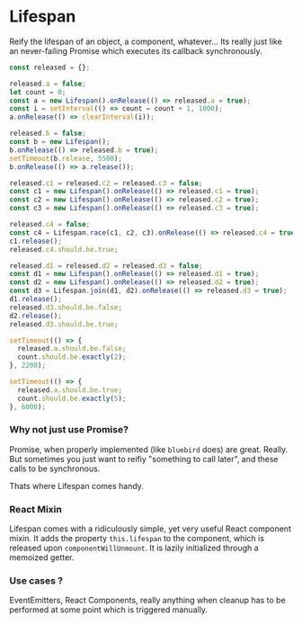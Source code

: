 Lifespan
========


Reify the lifespan of an object, a component, whatever... Its really just like an never-failing Promise which executes its callback synchronously.

```js
const released = {};

released.a = false;
let count = 0;
const a = new Lifespan().onRelease(() => released.a = true);
const i = setInterval(() => count = count + 1, 1000);
a.onRelease(() => clearInterval(i));

released.b = false;
const b = new Lifespan();
b.onRelease(() => released.b = true);
setTimeout(b.release, 5500);
b.onRelease(() => a.release());

released.c1 = released.c2 = released.c3 = false;
const c1 = new Lifespan().onRelease(() => released.c1 = true);
const c2 = new Lifespan().onRelease(() => released.c2 = true);
const c3 = new Lifespan().onRelease(() => released.c3 = true);

released.c4 = false;
const c4 = Lifespan.race(c1, c2, c3).onRelease(() => released.c4 = true);
c1.release();
released.c4.should.be.true;

released.d1 = released.d2 = released.d3 = false;
const d1 = new Lifespan().onRelease(() => released.d1 = true);
const d2 = new Lifespan().onRelease(() => released.d2 = true);
const d3 = Lifespan.join(d1, d2).onRelease(() => released.d3 = true);
d1.release();
released.d3.should.be.false;
d2.release();
released.d3.should.be.true;

setTimeout(() => {
  released.a.should.be.false;
  count.should.be.exactly(2);
}, 2200);

setTimeout(() => {
  released.a.should.be.true;
  count.should.be.exactly(5);
}, 6000);
```

### Why not just use Promise?

Promise, when properly implemented (like `bluebird` does) are great. Really. But sometimes you just want to reifiy "something to call later", and these calls to be synchronous.

Thats where Lifespan comes handy.

### React Mixin

Lifespan comes with a ridiculously simple, yet very useful React component mixin. It adds the property `this.lifespan` to the component, which is released upon `componentWillUnmount`.
It is lazily initialized through a memoized getter.

### Use cases ?

EventEmitters, React Components, really anything when cleanup has to be performed at some point which is triggered manually.
